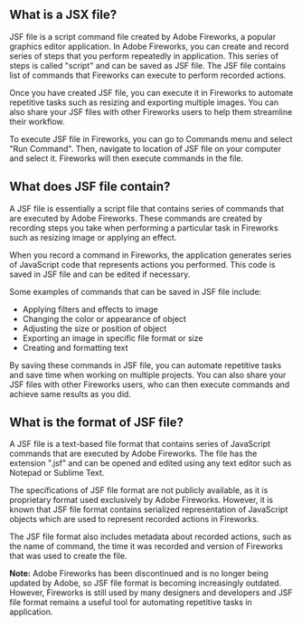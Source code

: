 ## What is a JSX file?

JSF file is a script command file created by Adobe Fireworks, a popular graphics editor application. In Adobe Fireworks, you can create and record series of steps that you perform repeatedly in application. This series of steps is called "script" and can be saved as JSF file. The JSF file contains list of commands that Fireworks can execute to perform recorded actions.

Once you have created JSF file, you can execute it in Fireworks to automate repetitive tasks such as resizing and exporting multiple images. You can also share your JSF files with other Fireworks users to help them streamline their workflow.

To execute JSF file in Fireworks, you can go to Commands menu and select "Run Command". Then, navigate to location of JSF file on your computer and select it. Fireworks will then execute commands in the file.

## What does JSF file contain?

A JSF file is essentially a script file that contains series of commands that are executed by Adobe Fireworks. These commands are created by recording steps you take when performing a particular task in Fireworks such as resizing image or applying an effect.

When you record a command in Fireworks, the application generates series of JavaScript code that represents actions you performed. This code is saved in JSF file and can be edited if necessary.

Some examples of commands that can be saved in JSF file include:

- Applying filters and effects to image
- Changing the color or appearance of object
- Adjusting the size or position of object
- Exporting an image in specific file format or size
- Creating and formatting text

By saving these commands in JSF file, you can automate repetitive tasks and save time when working on multiple projects. You can also share your JSF files with other Fireworks users, who can then execute commands and achieve same results as you did.

## What is the format of JSF file?

A JSF file is a text-based file format that contains series of JavaScript commands that are executed by Adobe Fireworks. The file has the extension ".jsf" and can be opened and edited using any text editor such as Notepad or Sublime Text.

The specifications of JSF file format are not publicly available, as it is proprietary format used exclusively by Adobe Fireworks. However, it is known that JSF file format contains serialized representation of JavaScript objects which are used to represent recorded actions in Fireworks.

The JSF file format also includes metadata about recorded actions, such as the name of command, the time it was recorded and version of Fireworks that was used to create the file.

**Note:**
Adobe Fireworks has been discontinued and is no longer being updated by Adobe, so JSF file format is becoming increasingly outdated. However, Fireworks is still used by many designers and developers and JSF file format remains a useful tool for automating repetitive tasks in application.
